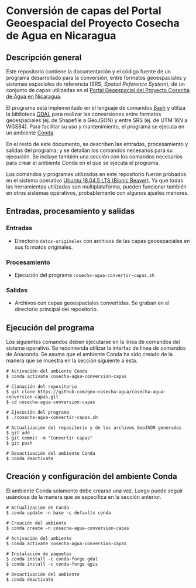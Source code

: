 # Conversión de capas del Portal Geoespacial del Proyecto Cosecha de Agua en Nicaragua
## Descripción general
Este repositorio contiene la documentación y el código fuente de un programa desarrollado para la conversión, entre formatos geoespaciales y sistemas espaciales de referencia (SRS, *Spatial Reference System*), de un conjunto de capas utilizadas en el [Portal Geoespacial del Proyecto Cosecha de Agua en Nicaragua](https://geo-cosecha-agua.github.io/).

El programa está implementado en el lenguaje de comandos [Bash](https://www.gnu.org/software/bash/) y utiliza la biblioteca [GDAL](https://gdal.org/) para realizar las conversiones entre formatos geoespaciales (ej. de Shapefile a GeoJSON) y entre SRS (ej. de UTM 16N a WGS84). Para facilitar su uso y mantenimiento, el programa se ejecuta en un ambiente [Conda](https://docs.conda.io/).

En el resto de este documento, se describen las entradas, procesamiento y salidas del programa; y se detallan los comandos necesarios para su ejecución. Se incluye también una sección con los comandos necesarios para crear el ambiente Conda en el que se ejecuta el programa.

Los comandos y programas utilizados en este repositorio fueron probados en el sistema operativo [Ubuntu 18.04.5 LTS (Bionic Beaver)](https://releases.ubuntu.com/18.04/). Ya que todas las herramientas utilizadas son multiplataforma, pueden funcionar también en otros sistemas operativos, probablemente con algunos ajustes menores.

## Entradas, procesamiento y salidas
### Entradas
- Directorio ```datos-originales``` con archivos de las capas geoespaciales en sus formatos originales.

### Procesamiento
- Ejecución del programa ```cosecha-agua-convertir-capas.sh```

### Salidas
- Archivos con capas geoespaciales convertidas. Se graban en el directorio principal del repositorio.

## Ejecución del programa
Los siguientes comandos deben ejecutarse en la línea de comandos del sistema operativo. Se recomienda utilizar la interfaz de línea de comandos de Anaconda. Se asume que el ambiente Conda ha sido creado de la manera que se muestra en la sección siguiente a esta.
```shell
# Activación del ambiente Conda
$ conda activate cosecha-agua-conversion-capas

# Clonación del repositorio
$ git clone https://github.com/geo-cosecha-agua/cosecha-agua-conversion-capas.git
$ cd cosecha-agua-conversion-capas

# Ejecución del programa
$ ./cosecha-agua-convertir-capas.sh

# Actualización del repositorio y de los archivos GeoJSON generados
$ git add .
$ git commit -m "Convertir capas"
$ git push

# Desactivación del ambiente Conda
$ conda deactivate
```

## Creación y configuración del ambiente Conda
El ambiente Conda solamente debe crearse una vez. Luego puede seguir usándose de la manera que se especifica en la sección anterior.
```shell
# Actualización de Conda
$ conda update -n base -c defaults conda

# Creación del ambiente
$ conda create -n cosecha-agua-conversion-capas

# Activación del ambiente
$ conda activate cosecha-agua-conversion-capas

# Instalación de paquetes
$ conda install -c conda-forge gdal
$ conda install -c conda-forge qgis

# Desactivación del ambiente
$ conda deactivate
```

